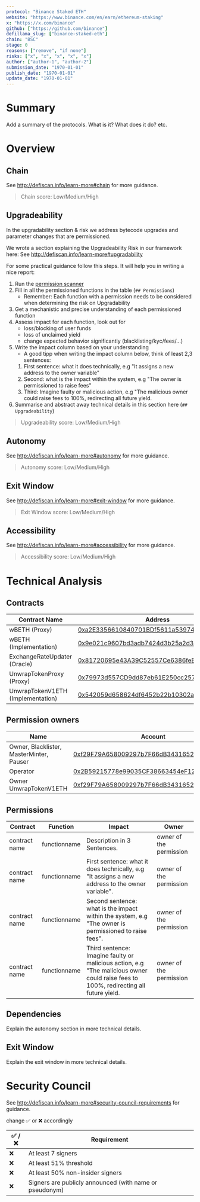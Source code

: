```yaml
---
protocol: "Binance Staked ETH"
website: "https://www.binance.com/en/earn/ethereum-staking"
x: "https://x.com/binance"
github: ["https://github.com/binance"]
defillama_slug: ["binance-staked-eth"]
chain: "BSC"
stage: 0
reasons: ["remove", "if none"]
risks: ["x", "x", "x", "x", "x"]
author: ["author-1", "author-2"]
submission_date: "1970-01-01"
publish_date: "1970-01-01"
update_date: "1970-01-01"
---
```


# Summary

Add a summary of the protocols. What is it? What does it do? etc.

# Overview

## Chain

See http://defiscan.info/learn-more#chain for more guidance.

> Chain score: Low/Medium/High

## Upgradeability

In the upgradability section & risk we address bytecode upgrades and parameter changes that are permissioned.

We wrote a section explaining the Upgradeability Risk in our framework here: See http://defiscan.info/learn-more#upgradability

For some practical guidance follow this steps. It will help you in writing a nice report:

1. Run the [permission scanner](https://github.com/deficollective/permission-scanner)
2. Fill in all the permissioned functions in the table (`## Permissions`)
   - Remember: Each function with a permission needs to be considered when determining the risk on Upgradability
3. Get a mechanistic and precise understanding of each permissioned function
4. Assess impact for each function, look out for
   - loss/blocking of user funds
   - loss of unclaimed yield
   - change expected behavior significantly (blacklisting/kyc/fees/...)
5. Write the impact column based on your understanding
   - A good tipp when writing the impact column below, think of least 2,3 sentences:
   1. First sentence: what it does technically, e.g "It assigns a new address to the owner variable"
   2. Second: what is the impact within the system, e.g "The owner is permissioned to raise fees"
   3. Third: Imagine faulty or malicious action, e.g "The malicious owner could raise fees to 100%, redirecting all future yield.
6. Summarise and abstract away technical details in this section here (`## Upgradeability`)

> Upgradeability score: Low/Medium/High

## Autonomy

See http://defiscan.info/learn-more#autonomy for more guidance.

> Autonomy score: Low/Medium/High

## Exit Window

See http://defiscan.info/learn-more#exit-window for more guidance.

> Exit Window score: Low/Medium/High

## Accessibility

See http://defiscan.info/learn-more#accessibility for more guidance.

> Accessibility score: Low/Medium/High

# Technical Analysis

## Contracts

| Contract Name                     | Address                                                                                                              |
| --------------------------------- | -------------------------------------------------------------------------------------------------------------------- |
| wBETH (Proxy)                     | [0xa2E3356610840701BDf5611a53974510Ae27E2e1](https://bscscan.com/address/0xa2E3356610840701BDf5611a53974510Ae27E2e1) |
| wBETH (Implementation)            | [0x9e021c9607bd3adb7424d3b25a2d35763ff180bb](https://bscscan.com/address/0x9e021c9607bd3adb7424d3b25a2d35763ff180bb) |
| ExchangeRateUpdater (Oracle)      | [0x81720695e43A39C52557Ce6386feB3FAAC215f06](https://bscscan.com/address/0x81720695e43A39C52557Ce6386feB3FAAC215f06) |
| UnwrapTokenProxy (Proxy)          | [0x79973d557CD9dd87eb61E250cc2572c990e20196](https://bscscan.com/address/0x79973d557CD9dd87eb61E250cc2572c990e20196) |
| UnwrapTokenV1ETH (Implementation) | [0x542059d658624df6452b22b10302a15a6ab59f10](https://bscscan.com/address/0x542059d658624df6452b22b10302a15a6ab59f10) |

## Permission owners

| Name                                     | Account                                                                                                              | Type |
| ---------------------------------------- | -------------------------------------------------------------------------------------------------------------------- | ---- |
| Owner, Blacklister, MasterMinter, Pauser | [0xf29F79A658009297b7F66dB3431652fFC75840dD](https://bscscan.com/address/0xf29F79A658009297b7F66dB3431652fFC75840dD) | EOA  |
| Operator                                 | [0x2B59215778e99035CF38663454eF1240a7AE70F5](https://bscscan.com/address/0x2B59215778e99035CF38663454eF1240a7AE70F5) | EOA  |
| Owner UnwrapTokenV1ETH                   | [0xf29F79A658009297b7F66dB3431652fFC75840dD](https://bscscan.com/address/0xf29F79A658009297b7F66dB3431652fFC75840dD) | EOA  |

## Permissions

| Contract      | Function     | Impact                                                                                                                               | Owner                   |
| ------------- | ------------ | ------------------------------------------------------------------------------------------------------------------------------------ | ----------------------- |
| contract name | functionname | Description in 3 Sentences.                                                                                                          | owner of the permission |
| contract name | functionname | First sentence: what it does technically, e.g "It assigns a new address to the owner variable".                                      | owner of the permission |
| contract name | functionname | Second sentence: what is the impact within the system, e.g "The owner is permissioned to raise fees".                                | owner of the permission |
| contract name | functionname | Third sentence: Imagine faulty or malicious action, e.g "The malicious owner could raise fees to 100%, redirecting all future yield. | owner of the permission |

## Dependencies

Explain the autonomy section in more technical details.

## Exit Window

Explain the exit window in more technical details.

# Security Council

See http://defiscan.info/learn-more#security-council-requirements for guidance.

change ✅ or ❌ accordingly

| ✅ /❌ | Requirement                                             |
| ------ | ------------------------------------------------------- |
| ❌     | At least 7 signers                                      |
| ❌     | At least 51% threshold                                  |
| ❌     | At least 50% non-insider signers                        |
| ❌     | Signers are publicly announced (with name or pseudonym) |
